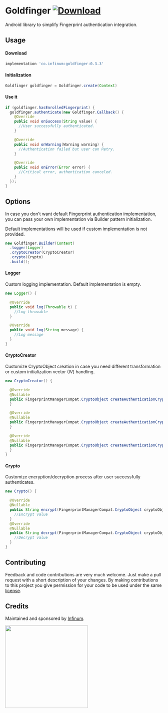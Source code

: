 # Goldfinger [ ![Download](https://api.bintray.com/packages/infinum/android/goldfinger/images/download.svg) ](https://bintray.com/infinum/android/goldfinger/_latestVersion)

Android library to simplify Fingerprint authentication integration.

## Usage
#### Download
```gradle
implementation 'co.infinum:goldfinger:0.3.3'
```

#### Initialization
```java
Goldfinger goldfinger = Goldfinger.create(Context)
```

#### Use it
```java
if (goldfinger.hasEnrolledFingerprint) {
  goldfinger.authenticate(new Goldfinger.Callback() {
    @Override
    public void onSuccess(String value) {
      //User successfully authenticated.
    }

    @Override
    public void onWarning(Warning warning) {
      //Authentication failed but user can Retry.
    }

    @Override
    public void onError(Error error) {
      //Critical error, authentication canceled.
    }
  });
}
```


## Options

In case you don't want default Fingerprint authentication implementation, you can pass your own implementation via Builder pattern initialization.

Default implementations will be used if custom implementation is not provided.

```java
new Goldfinger.Builder(Context)
  .logger(Logger)
  .cryptoCreator(CryptoCreator)
  .crypto(Crypto)
  .build();
```

#### Logger

Custom logging implementation. Default implementation is empty.

```java
new Logger() {

  @Override
  public void log(Throwable t) {
    //Log throwable
  }

  @Override
  public void log(String message) {
    //Log message
  }
}
```

#### CryptoCreator

Customize CryptoObject creation in case you need different transformation or custom initialization vector (IV) handling.

```java
new CryptoCreator() {

  @Override
  @Nullable
  public FingerprintManagerCompat.CryptoObject createAuthenticationCryptoObject(keyName: String) {
  }

  @Override
  @Nullable
  public FingerprintManagerCompat.CryptoObject createAuthenticationCryptoObject(keyName: String) {
  }

  @Override
  @Nullable
  public FingerprintManagerCompat.CryptoObject createAuthenticationCryptoObject(keyName: String) {
  }
}
```

#### Crypto

Customize encryption/decryption process after user successfully authenticates.

```java
new Crypto() {

  @Override
  @Nullable
  public String encrypt(FingerprintManagerCompat.CryptoObject cryptoObject, String value) {
    //Encrypt value
  }
  @Override
  @Nullable
  public String decrypt(FingerprintManagerCompat.CryptoObject cryptoObject, String value) {
    //Decrypt value
  }
}
```

## Contributing

Feedback and code contributions are very much welcome. Just make a pull request with a short description of your changes. By making contributions to this project you give permission for your code to be used under the same [license](LICENSE).

## Credits

Maintained and sponsored by
[Infinum](http://www.infinum.co).

<img src="https://infinum.co/infinum.png" width="264">